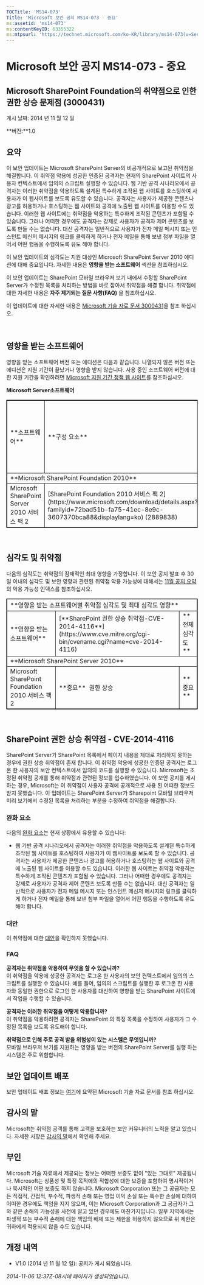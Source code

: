 ```yaml
---
TOCTitle: 'MS14-073'
Title: 'Microsoft 보안 공지 MS14-073 - 중요'
ms:assetid: 'ms14-073'
ms:contentKeyID: 63355322
ms:mtpsurl: 'https://technet.microsoft.com/ko-KR/library/ms14-073(v=Security.10)'
---
```


Microsoft 보안 공지 MS14-073 - 중요
===================================

Microsoft SharePoint Foundation의 취약점으로 인한 권한 상승 문제점 (3000431)
----------------------------------------------------------------------------

게시 날짜: 2014 년 11 월 12 일

**버전:**1.0

요약
----

이 보안 업데이트는 Microsoft SharePoint Server의 비공개적으로 보고된 취약점을 해결합니다. 이 취약점 악용에 성공한 인증된 공격자는 현재의 SharePoint 사이트의 사용자 컨텍스트에서 임의의 스크립트 실행할 수 있습니다. 웹 기반 공격 시나리오에서 공격자는 이러한 취약점을 악용하도록 설계된 특수하게 조작된 웹 사이트를 호스팅하여 사용자가 이 웹사이트를 보도록 유도할 수 있습니다. 공격자는 사용자가 제공한 콘텐츠나 광고를 허용하거나 호스팅하는 웹 사이트와 공격에 노출된 웹 사이트를 이용할 수도 있습니다. 이러한 웹 사이트에는 취약점을 악용하는 특수하게 조작된 콘텐츠가 포함될 수 있습니다. 그러나 어떠한 경우에도 공격자는 강제로 사용자가 공격자 제어 콘텐츠를 보도록 만들 수는 없습니다. 대신 공격자는 일반적으로 사용자가 전자 메일 메시지 또는 인스턴트 메신저 메시지의 링크를 클릭하게 하거나 전자 메일을 통해 보낸 첨부 파일을 열어서 어떤 행동을 수행하도록 유도 해야 합니다.

이 보안 업데이트의 심각도는 지원 대상인 Microsoft SharePoint Server 2010 에디션에 대해 중요입니다. 자세한 내용은 **영향을 받는 소프트웨어** 섹션을 참조하십시오.

이 보안 업데이트는 SharePoint 모바일 브라우저 보기 내에서 수정할 SharePoint Server가 수정된 목록을 처리하는 방법을 바로 잡아서 취약점을 해결 합니다. 취약점에 대한 자세한 내용은 **자주 제기되는 질문 사항(FAQ)** 을 참조하십시오.

<span id="KBArticle"></span>
이 업데이트에 대한 자세한 내용은 [Microsoft 기술 자료 문서 3000431](https://support.microsoft.com/kb/3000431)을 참조 하십시오.

 

영향을 받는 소프트웨어
----------------------

<span id="sectionToggle0"></span>
영향을 받는 소프트웨어 버전 또는 에디션은 다음과 같습니다. 나열되지 않은 버전 또는 에디션은 지원 기간이 끝났거나 영향을 받지 않습니다. 사용 중인 소프트웨어 버전에 대한 지원 기간을 확인하려면 [Microsoft 지원 기간 정책 웹 사이트](https://go.microsoft.com/fwlink/?linkid=21742)를 참조하십시오.

**Microsoft Server소프트웨어**

<p> </p>
<table style="border:1px solid black;">
<tr>
<td style="border:1px solid black;">
**소프트웨어**

</td>
<td style="border:1px solid black;">
**구성 요소**

</td>
<td style="border:1px solid black;">
**최대 보안 영향**

</td>
<td style="border:1px solid black;">
**전체심각도**

</td>
<td style="border:1px solid black;">
**대체된 업데이트**

</td>
</tr>
<tr>
<td style="border:1px solid black;" colspan="5">
**Microsoft SharePoint Foundation 2010**

</td>
</tr>
<tr>
<td style="border:1px solid black;">
Microsoft SharePoint Server 2010 서비스 팩 2

</td>
<td style="border:1px solid black;">
[SharePoint Foundation 2010 서비스 팩 2](https://www.microsoft.com/download/details.aspx?familyid=72bad51b-fa75-41ec-8e9c-3607370bca88&displaylang=ko)  
(2889838)

</td>
<td style="border:1px solid black;">
권한 상승

</td>
<td style="border:1px solid black;">
중요

</td>
<td style="border:1px solid black;">
[MS13-084](https://go.microsoft.com/fwlink/?linkid=324028)의 2589365

</td>
</tr>
</table>
 
 

심각도 및 취약점
----------------

<span id="sectionToggle1"></span>
다음의 심각도는 취약점의 잠재적인 최대 영향을 가정합니다. 이 보안 공지 발표 후 30일 이내의 심각도 및 보안 영향과 관련된 취약점 악용 가능성에 대해서는 [11월 공지 요약](https://technet.microsoft.com/library/security/ms14-nov)의 악용 가능성 인덱스를 참조하십시오.

<p> </p>
<table style="border:1px solid black;">
<tr>
<td style="border:1px solid black;" colspan="3">
**영향을 받는 소프트웨어별 취약점 심각도 및 최대 심각도 영향**

</td>
</tr>
<tr>
<td style="border:1px solid black;">
**영향을 받는 소프트웨어**

</td>
<td style="border:1px solid black;">
[**SharePoint 권한 상승 취약점-CVE-2014-4116**](https://www.cve.mitre.org/cgi-bin/cvename.cgi?name=cve-2014-4116)

</td>
<td style="border:1px solid black;">
**전체심각도**

</td>
</tr>
<tr>
<td style="border:1px solid black;" colspan="3">
**Microsoft SharePoint Server 2010**

</td>
</tr>
<tr>
<td style="border:1px solid black;">
Microsoft SharePoint Foundation 2010 서비스 팩 2

</td>
<td style="border:1px solid black;">
**중요**   
권한 상승

</td>
<td style="border:1px solid black;">
**중요**

</td>
</tr>
</table>
 
 

SharePoint 권한 상승 취약점 - CVE-2014-4116
-------------------------------------------

<span id="sectionToggle2"></span>
SharePoint Server가 SharePoint 목록에서 페이지 내용을 제대로 처리하지 못하는 경우에 권한 상승 취약점이 존재 합니다. 이 취약점 악용에 성공한 인증된 공격자는 로그온 한 사용자의 보안 컨텍스트에서 임의의 코드를 실행할 수 있습니다. Microsoft는 조정된 취약점 공개를 통해 취약점과 관련된 정보를 입수하였습니다. 이 보안 공지를 게시 하는 경우, Microsoft는 이 취약점이 사용자 공격에 공개적으로 사용 된 어떠한 정보도 받지 못했습니다. 이 업데이트는 SharePoint Server가 Sharepoint 모바일 브라우저 미리 보기에서 수정된 목록을 처리하는 부분을 수정하여 취약점을 해결합니다.

### 완화 요소

다음의 [완화 요소](https://technet.microsoft.com/library/security/dn848375.aspx)는 현재 상황에서 유용할 수 있습니다:

-   웹 기반 공격 시나리오에서 공격자는 이러한 취약점을 악용하도록 설계된 특수하게 조작된 웹 사이트를 호스팅하여 사용자가 이 웹사이트룰 보도록 할 수 있습니다. 공격자는 사용자가 제공한 콘텐츠나 광고를 허용하거나 호스팅하는 웹 사이트와 공격에 노출된 웹 사이트를 이용할 수도 있습니다. 이러한 웹 사이트는 취약점 악용하는 특수하게 조작된 콘텐츠가 포함될 수 있습니다. 그러나 어떠한 경우에도 공격자는 강제로 사용자가 공격자 제어 콘텐츠 보도록 만들 수는 없습니다. 대신 공격자는 일반적으로 사용자가 전자 메일 메시지 또는 인스턴트 메신저 메시지의 링크를 클릭하게 하거나 전자 메일을 통해 보낸 첨부 파일을 열어서 어떤 행동을 수행하도록 유도 해야 합니다.

### 대안

이 취약점에 대한 [대안](https://technet.microsoft.com/library/security/dn848375.aspx)을 확인하지 못했습니다.

### FAQ

**공격자는 취약점을 악용하여 무엇을 할 수 있습니까?**  
이 취약점을 악용에 성공한 공격자는 로그온 한 사용자의 보안 컨텍스트에서 임의의 스크립트를 실행할 수 있습니다. 예를 들어, 임의의 스크립트를 실행한 후 로그온 한 사용자와 동일한 권한으로 로그인 한 사용자를 대신하여 영향을 받는 SharePoint 사이트에서 작업을 수행할 수 있습니다.

**공격자는 이러한 취약점을 어떻게 악용합니까?**  
이 취약점을 악용하려면 공격자는 SharePoint 의 특정 목록을 수정하여 사용자가 그 수정된 목록을 보도록 유도해야 합니다.

**취약점으로 인해 주로 공격 받을 위험성이 있는 시스템은 무엇입니까?**  
모바일 브라우저 보기를 지원하는 영향을 받는 버전의 SharePoint Server를 실행 하는 시스템은 주로 위험합니다.

보안 업데이트 배포
------------------

<span id="sectionToggle3"></span>
보안 업데이트 배포 정보는 [여기](#kbarticle)에 요약된 Microsoft 기술 자료 문서를 참조 하십시오.

감사의 말
---------

<span id="sectionToggle4"></span>
Microsoft는 취약점 공객를 통해 고객을 보호하는 보안 커뮤니터의 노력을 알고 있습니다. 자세한 사항은 [감사의 말](https://technet.microsoft.com/library/security/dn820091.aspx)에서 확인해 주세요.

부인
----

<span id="sectionToggle5"></span>
Microsoft 기술 자료에서 제공되는 정보는 어떠한 보증도 없이 "있는 그대로" 제공됩니다. Microsoft는 상품성 및 특정 목적에의 적합성에 대한 보증을 포함하여 명시적이거나 묵시적인 어떤 보증도 하지 않습니다. Microsoft Corporation 또는 그 공급자는 모든 직접적, 간접적, 부수적, 파생적 손해 또는 영업 이익 손실 또는 특수한 손실에 대하여 어떠한 경우에도 책임을 지지 않으며, 이는 Microsoft Corporation과 그 공급자가 그와 같은 손해의 가능성을 사전에 알고 있던 경우에도 마찬가지입니다. 일부 지역에서는 파생적 또는 부수적 손해에 대한 책임의 배제 또는 제한을 허용하지 않으므로 위 제한은 귀하에게 적용되지 않을 수도 있습니다.

개정 내역
---------

<span id="sectionToggle6"></span>
-   V1.0 (2014 년 11 월 12 일): 공지가 게시 되었습니다.

*2014-11-06 12:37Z-08시에 페이지가 생성되었습니다.*
